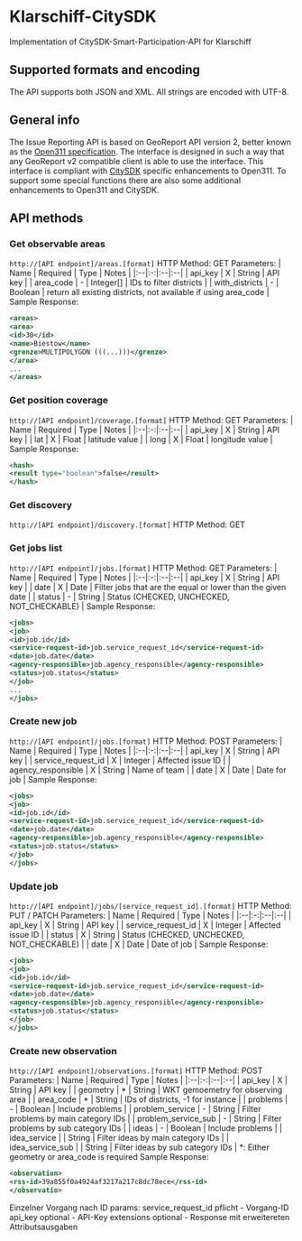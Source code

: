 # Klarschiff-CitySDK
Implementation of CitySDK-Smart-Participation-API for Klarschiff

## Supported formats and encoding
The API supports both JSON and XML. All strings are encoded with UTF-8.

## General info
The Issue Reporting API is based on GeoReport API version 2, better known as the [Open311 specification](http://open311.org/).
The interface is designed in such a way that any GeoReport v2 compatible client is able to use the interface.
This interface is compliant with [CitySDK](http://www.citysdk.eu/) specific enhancements to Open311.
To support some special functions there are also some additional enhancements to Open311 and CitySDK.

## API methods

### Get observable areas
<code>http://[API endpoint]/areas.[format]</code>
HTTP Method: GET
Parameters:
| Name | Required | Type | Notes |
|:--|:-:|:--|:--|
| api_key | X | String | API key |
| area_code | - | Integer[] | IDs to filter districts |
| with_districts | - | Boolean | return all existing districts, not available if using area_code |
Sample Response:
```xml
<areas>
<area>
<id>30</id>
<name>Biestow</name>
<grenze>MULTIPOLYGON (((...)))</grenze>
</area>
...
</areas>
```

### Get position coverage
<code>http://[API endpoint]/coverage.[format]</code>
HTTP Method: GET
Parameters:
| Name | Required | Type | Notes |
|:--|:-:|:--|:--|
| api_key | X | String | API key |
| lat | X | Float | latitude value |
| long | X | Float | longitude value |
Sample Response:
```xml
<hash>
<result type="boolean">false</result>
</hash>
```

### Get discovery
<code>http://[API endpoint]/discovery.[format]</code>
HTTP Method: GET

### Get jobs list
<code>http://[API endpoint]/jobs.[format]</code>
HTTP Method: GET
Parameters:
| Name | Required | Type | Notes |
|:--|:-:|:--|:--|
| api_key | X | String | API key |
| date | X | Date | Filter jobs that are the equal or lower than the given date |
| status | - | String | Status (CHECKED, UNCHECKED, NOT_CHECKABLE) |
Sample Response:
```xml
<jobs>
<job>
<id>job.id</id>
<service-request-id>job.service_request_id</service-request-id>
<date>job.date</date>
<agency-responsible>job.agency_responsible</agency-responsible>
<status>job.status</status>
</job>
...
</jobs>
```
### Create new job
<code>http://[API endpoint]/jobs.[format]</code>
HTTP Method: POST
Parameters:
| Name | Required | Type | Notes |
|:--|:-:|:--|:--|
| api_key | X | String | API key |
| service_request_id | X | Integer | Affected issue ID |
| agency_responsible | X | String | Name of team |
| date | X | Date | Date for job |
Sample Response:
```xml
<jobs>
<job>
<id>job.id</id>
<service-request-id>job.service_request_id</service-request-id>
<date>job.date</date>
<agency-responsible>job.agency_responsible</agency-responsible>
<status>job.status</status>
</job>
</jobs>
```
### Update job
<code>http://[API endpoint]/jobs/[service_request_id].[format]</code>
HTTP Method: PUT / PATCH
Parameters:
| Name | Required | Type | Notes |
|:--|:-:|:--|:--|
| api_key | X | String | API key |
| service_request_id | X | Integer | Affected issue ID |
| status | X | String | Status (CHECKED, UNCHECKED, NOT_CHECKABLE) |
| date | X | Date | Date of job |
Sample Response:
```xml
<jobs>
<job>
<id>job.id</id>
<service-request-id>job.service_request_id</service-request-id>
<date>job.date</date>
<agency-responsible>job.agency_responsible</agency-responsible>
<status>job.status</status>
</job>
</jobs>
```

### Create new observation
<code>http://[API endpoint]/observations.[format]</code>
HTTP Method: POST
Parameters:
| Name | Required | Type | Notes |
|:--|:-:|:--|:--|
| api_key | X | String | API key |
| geometry | * | String | WKT gemoemetry for observing area |
| area_code | * | String | IDs of districts, -1 for instance |
| problems | - | Boolean | Include problems |
| problem_service | - | String | Filter problems by main category IDs |
| problem_service_sub | - | String | Filter problems by sub category IDs |
| ideas | - | Boolean | Include problems |
| idea_service | | String | Filter ideas by main category IDs |
| idea_service_sub | | String | Filter ideas by sub category IDs |
*: Either geometry or area_code is required
Sample Response:
```xml
<observation>
<rss-id>39a855f0a4924af3217a217c8dc78ece</rss-id>
</observatio>
```

Einzelner Vorgang nach ID
params:
service_request_id  pflicht  - Vorgang-ID
api_key             optional - API-Key
extensions          optional - Response mit erweitereten Attributsausgaben


